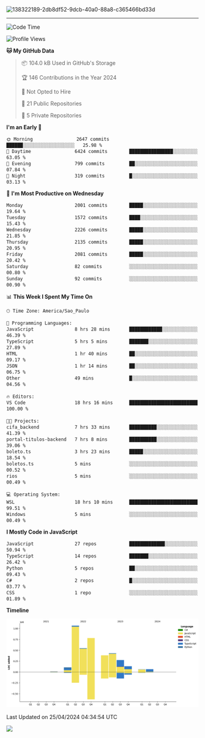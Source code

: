 
![138322189-2db8df52-9dcb-40a0-88a8-c365466bd33d](https://user-images.githubusercontent.com/89656623/214648213-d698ffe7-0c15-4728-8ac0-3e241011cc78.gif)

---

<!--START_SECTION:waka-->
![Code Time](http://img.shields.io/badge/Code%20Time-70%20hrs%2016%20mins-blue)

![Profile Views](http://img.shields.io/badge/Profile%20Views-2-blue)

**🐱 My GitHub Data** 

> 📦 104.0 kB Used in GitHub's Storage 
 > 
> 🏆 146 Contributions in the Year 2024
 > 
> 🚫 Not Opted to Hire
 > 
> 📜 21 Public Repositories 
 > 
> 🔑 5 Private Repositories 
 > 
**I'm an Early 🐤** 

```text
🌞 Morning                2647 commits        ██████░░░░░░░░░░░░░░░░░░░   25.98 % 
🌆 Daytime                6424 commits        ████████████████░░░░░░░░░   63.05 % 
🌃 Evening                799 commits         ██░░░░░░░░░░░░░░░░░░░░░░░   07.84 % 
🌙 Night                  319 commits         █░░░░░░░░░░░░░░░░░░░░░░░░   03.13 % 
```
📅 **I'm Most Productive on Wednesday** 

```text
Monday                   2001 commits        █████░░░░░░░░░░░░░░░░░░░░   19.64 % 
Tuesday                  1572 commits        ████░░░░░░░░░░░░░░░░░░░░░   15.43 % 
Wednesday                2226 commits        █████░░░░░░░░░░░░░░░░░░░░   21.85 % 
Thursday                 2135 commits        █████░░░░░░░░░░░░░░░░░░░░   20.95 % 
Friday                   2081 commits        █████░░░░░░░░░░░░░░░░░░░░   20.42 % 
Saturday                 82 commits          ░░░░░░░░░░░░░░░░░░░░░░░░░   00.80 % 
Sunday                   92 commits          ░░░░░░░░░░░░░░░░░░░░░░░░░   00.90 % 
```


📊 **This Week I Spent My Time On** 

```text
🕑︎ Time Zone: America/Sao_Paulo

💬 Programming Languages: 
JavaScript               8 hrs 28 mins       ████████████░░░░░░░░░░░░░   46.39 % 
TypeScript               5 hrs 5 mins        ███████░░░░░░░░░░░░░░░░░░   27.89 % 
HTML                     1 hr 40 mins        ██░░░░░░░░░░░░░░░░░░░░░░░   09.17 % 
JSON                     1 hr 14 mins        ██░░░░░░░░░░░░░░░░░░░░░░░   06.75 % 
Other                    49 mins             █░░░░░░░░░░░░░░░░░░░░░░░░   04.56 % 

🔥 Editors: 
VS Code                  18 hrs 16 mins      █████████████████████████   100.00 % 

🐱‍💻 Projects: 
cifa_backend             7 hrs 33 mins       ██████████░░░░░░░░░░░░░░░   41.39 % 
portal-titulos-backend   7 hrs 8 mins        ██████████░░░░░░░░░░░░░░░   39.06 % 
boleto.ts                3 hrs 23 mins       █████░░░░░░░░░░░░░░░░░░░░   18.54 % 
boletos.ts               5 mins              ░░░░░░░░░░░░░░░░░░░░░░░░░   00.52 % 
rios                     5 mins              ░░░░░░░░░░░░░░░░░░░░░░░░░   00.49 % 

💻 Operating System: 
WSL                      18 hrs 10 mins      █████████████████████████   99.51 % 
Windows                  5 mins              ░░░░░░░░░░░░░░░░░░░░░░░░░   00.49 % 
```

**I Mostly Code in JavaScript** 

```text
JavaScript               27 repos            █████████████░░░░░░░░░░░░   50.94 % 
TypeScript               14 repos            ███████░░░░░░░░░░░░░░░░░░   26.42 % 
Python                   5 repos             ██░░░░░░░░░░░░░░░░░░░░░░░   09.43 % 
C#                       2 repos             █░░░░░░░░░░░░░░░░░░░░░░░░   03.77 % 
CSS                      1 repo              ░░░░░░░░░░░░░░░░░░░░░░░░░   01.89 % 
```



**Timeline**

![Lines of Code chart](https://raw.githubusercontent.com/NatanB4/NatanB4/main/assets/bar_graph.png)


 Last Updated on 25/04/2024 04:34:54 UTC
<!--END_SECTION:waka-->
    
  <a href="mailto:natanbarbosa027@gmail.com"><img src="https://img.shields.io/badge/Gmail-D14836?style=for-the-badge&logo=gmail&logoColor=white" target="_blank"></a>

